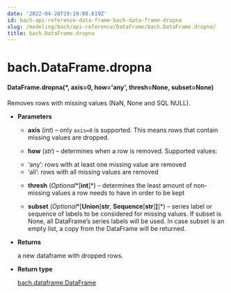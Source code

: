 ```yaml
---
date: '2022-04-28T19:19:08.619Z'
id: bach-api-reference-data-frame-bach-data-frame-dropna
slug: /modeling/bach/api-reference/DataFrame/bach.DataFrame.dropna/
title: bach.DataFrame.dropna
---
```


# bach.DataFrame.dropna


#### DataFrame.dropna(\*, axis=0, how='any', thresh=None, subset=None)
Removes rows with missing values (NaN, None and SQL NULL).


* **Parameters**

    
    * **axis** (*int*) – only `axis=0` is supported. This means rows that contain missing values are dropped.


    * **how** (*str*) – determines when a row is removed. Supported values:
    - ‘any’: rows with at least one missing value are removed
    - ‘all’: rows with all missing values are removed


    * **thresh** (*Optional**[**int**]*) – determines the least amount of non-missing values a row needs to have
    in order to be kept


    * **subset** (*Optional**[**Union**[**str**, **Sequence**[**str**]**]**]*) – series label or sequence of labels to be considered for missing values.
    If subset is None, all DataFrame’s series labels will be used.
    In case subset is an empty list, a copy from the DataFrame will
    be returned.



* **Returns**

    a new dataframe with dropped rows.



* **Return type**

    [bach.dataframe.DataFrame](/docs/modeling/bach/api-reference/DataFrame/bach.DataFrame/#bach.DataFrame)


<!-- !! processed by numpydoc !! -->

